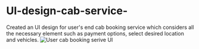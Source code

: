 # UI-design-cab-service-
Created an UI design for user's end cab booking service which considers all the necessary element such as payment options, select desired location and vehicles. 
![User cab booking serive UI](https://github.com/ShivangiSinghania19/UI-design-cab-service-/assets/132186716/0c71439b-86bf-4670-a38f-196d1ce414b1)
